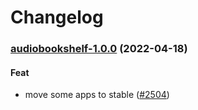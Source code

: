 # Changelog<br>


<a name="audiobookshelf-1.0.0"></a>
### [audiobookshelf-1.0.0](https://github.com/truecharts/apps/compare/audiobookshelf-0.0.2...audiobookshelf-1.0.0) (2022-04-18)

#### Feat

* move some apps to stable ([#2504](https://github.com/truecharts/apps/issues/2504))
